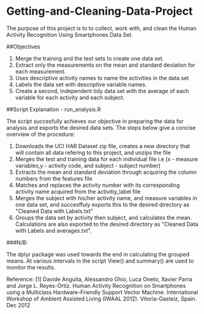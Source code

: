 # Getting-and-Cleaning-Data-Project

The purpose of this project is to to collect, work with, and clean the Human Activity Recognition Using Smartphones Data Set.

##Objectives
1. Merge the training and the test sets to create one data set.
2. Extract only the measurements on the mean and standard deviation for each measurement.
3. Uses descriptive activity names to name the activities in the data set
4. Labels the data set with descriptive variable names.
5. Create a second, independent tidy data set with the average of each variable for each activity and each subject.

##Script Explanation - run_analysis.R

The script succesfully achieves our objective in preparing the data for analysis and exports the desired data sets. The steps below give a concise overview of the procedure:

1. Downloads the UCI HAR Dataset zip file, creates a new directory that will contain all data refering to this project, and unzips the file
2. Merges the test and training data for each individual file i.e (x - measure variables,y - activity code, and subject - subject number)
3. Extracts the mean and standard deviation through acquiring the column numbers from the features file 
4. Matches and replaces the activity number with its corresponding activity name acquired from the activitiy_label file
5. Merges the subject with his/her activity name, and measure variables in one data set, and succesffuly exports this to the desired directory as "Cleaned Data with Labels.txt"
6. Groups the data set by activity then subject, and calculates the mean. Calculations are also exported to the desired directory as "Cleaned Data with Labels and averages.txt".

###N/B:

The dplyr package was used towards the end in calculating the grouped means.
At various intervals in the script View() and summary() are used to monitor the results.  

Reference:
[1] Davide Anguita, Alessandro Ghio, Luca Oneto, Xavier Parra and Jorge L. Reyes-Ortiz. Human Activity Recognition on Smartphones using a Multiclass Hardware-Friendly Support Vector Machine. International Workshop of Ambient Assisted Living (IWAAL 2012). Vitoria-Gasteiz, Spain. Dec 2012



